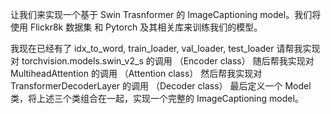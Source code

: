 让我们来实现一个基于 Swin Trasnformer 的 ImageCaptioning model。我们将使用 Flickr8k 数据集 和 Pytorch 及其相关库来训练我们的模型。

我现在已经有了 idx_to_word, train_loader, val_loader, test_loader
请帮我实现 对 torchvision.models.swin_v2_s 的调用 （Encoder class）
随后帮我实现对 MultiheadAttention 的调用 （Attention class）
然后帮我实现对 TransformerDecoderLayer 的调用 （Decoder class）
最后定义一个 Model 类，将上述三个类组合在一起，实现一个完整的 ImageCaptioning model。
